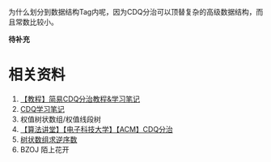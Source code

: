为什么划分到数据结构Tag内呢，因为CDQ分治可以顶替复杂的高级数据结构，而且常数比较小。

**待补充**

# 相关资料
1. [【教程】简易CDQ分治教程&学习笔记](https://www.cnblogs.com/mlystdcall/p/6219421.html)
2. [CDQ学习笔记](https://dextertyw.github.io/2017/07/25/CDQ%E5%88%86%E6%B2%BB%E5%AD%A6%E4%B9%A0%E7%AC%94%E8%AE%B0/)
3. 权值树状数组/权值线段树
4. [【算法讲堂】【电子科技大学】【ACM】CDQ分治](https://www.bilibili.com/video/av24295614/)
5. [树状数组求逆序数](https://blog.csdn.net/qq_23968185/article/details/51171926)
6. BZOJ 陌上花开
